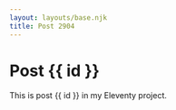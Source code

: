 ```yaml
---
layout: layouts/base.njk
title: Post 2904
---
```


# Post {{ id }}

This is post {{ id }} in my Eleventy project.
